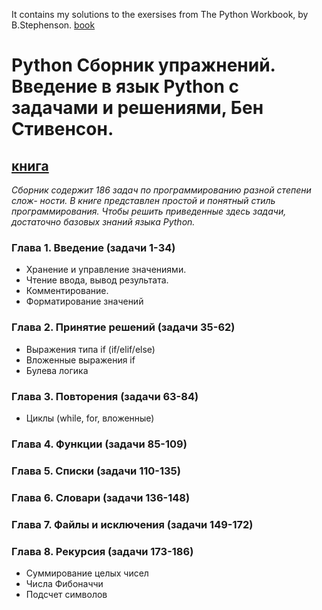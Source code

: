 It contains my solutions to the exersises from The Python Workbook, by B.Stephenson.
[book](https://link.springer.com/book/10.1007/978-3-319-14240-1)
<br>


# Python Сборник упражнений. Введение в язык Python с задачами и решениями, Бен Стивенсон.
[книга](https://znanium.ru/catalog/document?id=446471)
<br>
---

*Сборник содержит 186 задач по программированию разной степени слож-
ности. В книге представлен простой и понятный стиль программирования. Чтобы решить приведенные здесь задачи, достаточно базовых знаний языка Python.*

### **Глава 1. Введение** (задачи 1-34)
- Хранение и управление значениями.
- Чтение ввода, вывод результата.
- Комментирование.
- Форматирование значений  
### **Глава 2. Принятие решений** (задачи 35-62)
- Выражения типа if (if/elif/else)
- Вложенные выражения if
- Булева логика  
### **Глава 3. Повторения** (задачи 63-84)
- Циклы (while, for, вложенные)  
### **Глава 4. Функции** (задачи 85-109)  
### **Глава 5. Списки** (задачи 110-135)  
### **Глава 6. Словари** (задачи 136-148)  
### **Глава 7. Файлы и исключения** (задачи 149-172)  
### **Глава 8. Рекурсия** (задачи 173-186)  
- Суммирование целых чисел
- Числа Фибоначчи
- Подсчет символов
